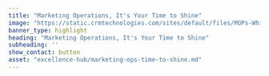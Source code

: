 ```yaml
---
title: "Marketing Operations, It's Your Time to Shine"
image: "https://static.crmtechnologies.com/sites/default/files/MOPs-Whitepaper-LP.jpg"
banner_type: highlight
heading: "Marketing Operations, It's Your Time to Shine"
subheading: ''
show_contact: button
asset: "excellence-hub/marketing-ops-time-to-shine.md"
---
```

